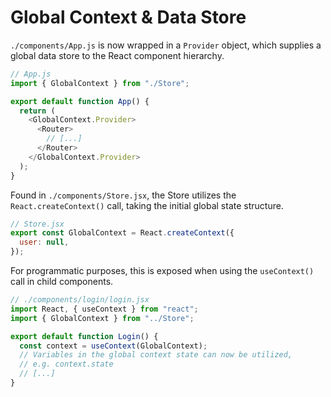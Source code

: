 # Global Context & Data Store

`./components/App.js` is now wrapped in a `Provider` object, which supplies a global data store to the React component hierarchy.

```js
// App.js
import { GlobalContext } from "./Store";

export default function App() {
  return (
    <GlobalContext.Provider>
      <Router>
        // [...]
      </Router>
    </GlobalContext.Provider>
  );
}
```

Found in `./components/Store.jsx`, the Store utilizes the `React.createContext()` call, taking the initial global state structure.

```js
// Store.jsx
export const GlobalContext = React.createContext({
  user: null,
});
```

For programmatic purposes, this is exposed when using the `useContext()` call in child components.

```js
// ./components/login/login.jsx
import React, { useContext } from "react";
import { GlobalContext } from "../Store";

export default function Login() {
  const context = useContext(GlobalContext);
  // Variables in the global context state can now be utilized, 
  // e.g. context.state
  // [...]
}
```

